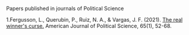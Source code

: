 Papers published in journals of Political Science

1.Fergusson, L., Querubin, P., Ruiz, N. A., & Vargas, J. F. (2021). [The real winner's curse.](https://onlinelibrary.wiley.com/doi/abs/10.1111/ajps.12508) American Journal of Political Science, 65(1), 52-68.
